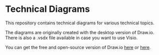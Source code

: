 # Technical Diagrams

This repository contains technical diagrams for various technical topics. 

The diagrams are originally created with the desktop version of Draw.io.
There is also a .vsdx file available in case you want to use Visio.


You can get the free and open-source version of Draw.io [here](https://chrome.google.com/webstore/detail/drawio-desktop/pebppomjfocnoigkeepgbmcifnnlndla?hl=en-GB) or [here](https://github.com/jgraph/drawio-desktop).
